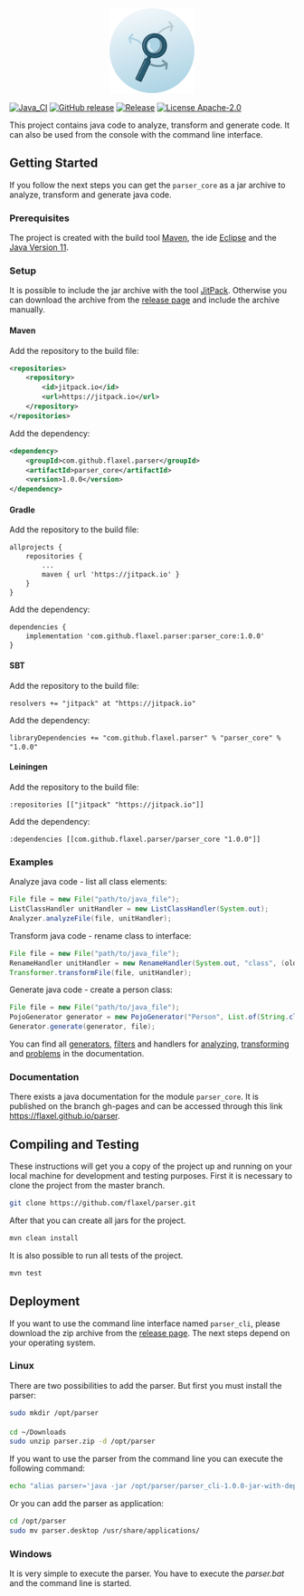 <p align="center"><img src="deployment/icon.png" alt="parser" height="150px"></p>

[![Java_CI](https://github.com/flaxel/parser/workflows/Java_CI/badge.svg)](https://github.com/flaxel/parser/actions)
[![GitHub release](https://img.shields.io/github/release/flaxel/parser.svg)](https://github.com/flaxel/parser/releases)
[![Release](https://jitpack.io/v/flaxel/parser.svg)](https://jitpack.io/#flaxel/parser)
[![License Apache-2.0](https://img.shields.io/badge/license-Apache--2.0-blue.svg)](LICENSE)

This project contains java code to analyze, transform and generate code. It can also be used from the console with the command line interface.

## Getting Started

If you follow the next steps you can get the `parser_core` as a jar archive to analyze, transform and generate java code.

### Prerequisites

The project is created with the build tool [Maven](https://maven.apache.org/), the ide [Eclipse](https://www.eclipse.org/) and the [Java Version 11](https://www.oracle.com/technetwork/java/javase/downloads/jdk11-downloads-5066655.html).

### Setup

It is possible to include the jar archive with the tool [JitPack](https://jitpack.io/#flaxel/parser). Otherwise you can download the archive from the [release page](https://github.com/flaxel/parser/releases) and include the archive manually.

#### Maven

Add the repository to the build file:

```xml
<repositories>
	<repository>
		<id>jitpack.io</id>
		<url>https://jitpack.io</url>
	</repository>
</repositories>

```

Add the dependency:

```xml
<dependency>
	<groupId>com.github.flaxel.parser</groupId>
	<artifactId>parser_core</artifactId>
	<version>1.0.0</version>
</dependency>
```

#### Gradle

Add the repository to the build file:

```
allprojects {
	repositories {
		...
		maven { url 'https://jitpack.io' }
	}
}
```

Add the dependency:

```
dependencies {
    implementation 'com.github.flaxel.parser:parser_core:1.0.0'
}
```

#### SBT

Add the repository to the build file:

```
resolvers += "jitpack" at "https://jitpack.io"	
```

Add the dependency:

```
libraryDependencies += "com.github.flaxel.parser" % "parser_core" % "1.0.0"
```

#### Leiningen

Add the repository to the build file:

```
:repositories [["jitpack" "https://jitpack.io"]]
```

Add the dependency:

```
:dependencies [[com.github.flaxel.parser/parser_core "1.0.0"]]
```

### Examples

Analyze java code - list all class elements:

```java
File file = new File("path/to/java_file");
ListClassHandler unitHandler = new ListClassHandler(System.out);
Analyzer.analyzeFile(file, unitHandler);
```

Transform java code - rename class to interface:

```java
File file = new File("path/to/java_file");
RenameHandler unitHandler = new RenameHandler(System.out, "class", (oldString) -> "interface");
Transformer.transformFile(file, unitHandler);
```

Generate java code - create a person class:

```java
File file = new File("path/to/java_file");
PojoGenerator generator = new PojoGenerator("Person", List.of(String.class, String.class), List.of("preName", "name"));
Generator.generate(generator, file);
```

You can find all [generators](https://flaxel.github.io/parser/v1/com/flaxel/parser/generator/package-summary.html), [filters](https://flaxel.github.io/parser/v1/com/flaxel/parser/filter/package-summary.html) and handlers for [analyzing](https://flaxel.github.io/parser/v1/com/flaxel/parser/handler/analyze/package-summary.html), [transforming](https://flaxel.github.io/parser/v1/com/flaxel/parser/handler/transform/package-summary.html) and [problems](https://flaxel.github.io/parser/v1/com/flaxel/parser/handler/problem/package-summary.html) in the documentation.

### Documentation

There exists a java documentation for the module `parser_core`. It is published on the branch gh-pages and can be accessed through this link https://flaxel.github.io/parser.

## Compiling and Testing

These instructions will get you a copy of the project up and running on your local machine for development and testing purposes. First it is necessary to clone the project from the master branch.

```bash
git clone https://github.com/flaxel/parser.git
```

After that you can create all jars for the project.

```bash
mvn clean install
```

It is also possible to run all tests of the project. 

```bash
mvn test
```

## Deployment

If you want to use the command line interface named `parser_cli`, please download the zip archive from the [release page](https://github.com/flaxel/parser/releases). The next steps depend on your operating system.

### Linux

There are two possibilities to add the parser. But first you must install the parser:

```bash
sudo mkdir /opt/parser

cd ~/Downloads
sudo unzip parser.zip -d /opt/parser
```

If you want to use the parser from the command line you can execute the following command:

```bash
echo "alias parser='java -jar /opt/parser/parser_cli-1.0.0-jar-with-dependencies.jar'" >> ~/.bash_aliases
```

Or you can add the parser as application:

```bash
cd /opt/parser
sudo mv parser.desktop /usr/share/applications/
```

### Windows

It is very simple to execute the parser. You have to execute the *parser.bat* and the command line is started.
